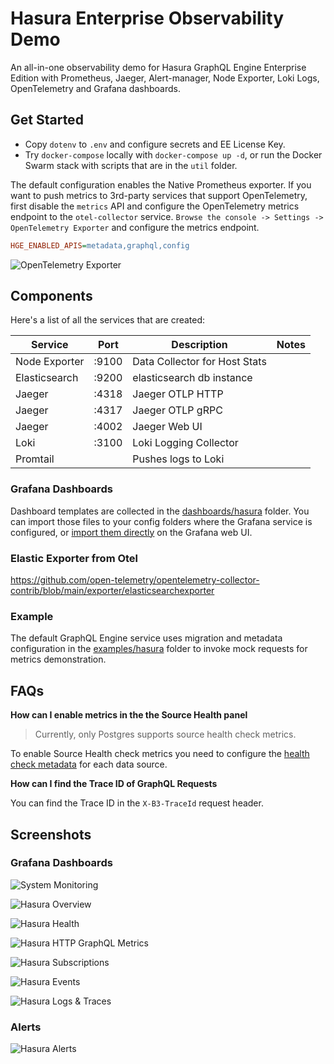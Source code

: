 # Hasura Enterprise Observability Demo

An all-in-one observability demo for Hasura GraphQL Engine Enterprise Edition with Prometheus, Jaeger, Alert-manager, Node Exporter, Loki Logs, OpenTelemetry and Grafana dashboards.

## Get Started

- Copy `dotenv` to `.env` and configure secrets and EE License Key.
- Try `docker-compose` locally with `docker-compose up -d`, or run the Docker Swarm stack with scripts that are in the `util` folder.

The default configuration enables the Native Prometheus exporter. If you want to push metrics to 3rd-party services that support OpenTelemetry, first disable the `metrics` API and configure the OpenTelemetry metrics endpoint to the `otel-collector` service. `Browse the console -> Settings -> OpenTelemetry Exporter` and configure the metrics endpoint.

```ini
HGE_ENABLED_APIS=metadata,graphql,config
```

![OpenTelemetry Exporter](./assets/images/opentelemetry-export-config.png)

## Components

Here's a list of all the services that are created:

| Service           | Port  | Description                         | Notes                                         |
| ----------------- | :---: | ----------------------------------- | --------------------------------------------- |
| Node Exporter     | :9100 | Data Collector for Host Stats       |                                               |
| Elasticsearch     | :9200 | elasticsearch db instance           |                                               |
| Jaeger            | :4318 | Jaeger OTLP HTTP                    |                                               |
| Jaeger            | :4317 | Jaeger OTLP gRPC                    |                                               |
| Jaeger            | :4002 | Jaeger Web UI                       |                                               |
| Loki              | :3100 | Loki Logging Collector              |                                               |
| Promtail          |       | Pushes logs to Loki                 |                                               |

### Grafana Dashboards

Dashboard templates are collected in the [dashboards/hasura](grafana/dashboards/hasura) folder. You can import those files to your config folders where the Grafana service is configured, or [import them directly](https://grafana.com/docs/grafana/latest/dashboards/manage-dashboards/#import-a-dashboard) on the Grafana web UI.

### Elastic Exporter from Otel

https://github.com/open-telemetry/opentelemetry-collector-contrib/blob/main/exporter/elasticsearchexporter

### Example

The default GraphQL Engine service uses migration and metadata configuration in the [examples/hasura](./examples/hasura/) folder to invoke mock requests for metrics demonstration.

## FAQs

**How can I enable metrics in the the Source Health panel**

> Currently, only Postgres supports source health check metrics.

To enable Source Health check metrics you need to configure the [health check metadata](https://hasura.io/docs/latest/deployment/health-checks/source-health-check/#configuring-source-health-check) for each data source.


**How can I find the Trace ID of GraphQL Requests**

You can find the Trace ID in the `X-B3-TraceId` request header.

## Screenshots

### Grafana Dashboards

![System Monitoring](assets/images/dashboard-system-monitoring.png)

![Hasura Overview](assets/images/dashboard-hasura-overview.png)

![Hasura Health](assets/images/dashboard-hasura-health.png)

![Hasura HTTP GraphQL Metrics](assets/images/dashboard-hasura-http-graphql.png)

![Hasura Subscriptions](assets/images/dashboard-hasura-subscription.png)

![Hasura Events](assets/images/dashboard-hasura-events.png)

![Hasura Logs & Traces](assets/images/dashboard-hasura-logs-traces.png)

### Alerts

![Hasura Alerts](assets/images/hasura-alerts.jpg)
